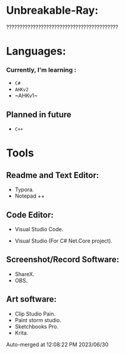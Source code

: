 # Unbreakable-Ray:

??????????????????????????????????????????
# Languages:

### Currently, I'm learning :

- `C#` 
- `AHKv2`
- ~AHKv1~

## Planned in future 

- `C++`

# Tools

## Readme and Text Editor:

- Typora.
- Notepad ++

## Code Editor:

- Visual Studio Code.

- Visual Studio (For C# Net.Core project).

## Screenshot/Record  Software:

- ShareX.
- OBS.

## Art software:
- Clip Studio Pain.
-  Paint storm studio.
-  Sketchbooks Pro.
-  Krita.


Auto-merged at 12:08:22 PM 2023/06/30	

